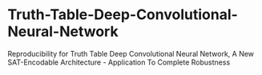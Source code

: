 # Truth-Table-Deep-Convolutional-Neural-Network
Reproducibility for Truth Table Deep Convolutional Neural Network, A New SAT-Encodable Architecture - Application To Complete Robustness
